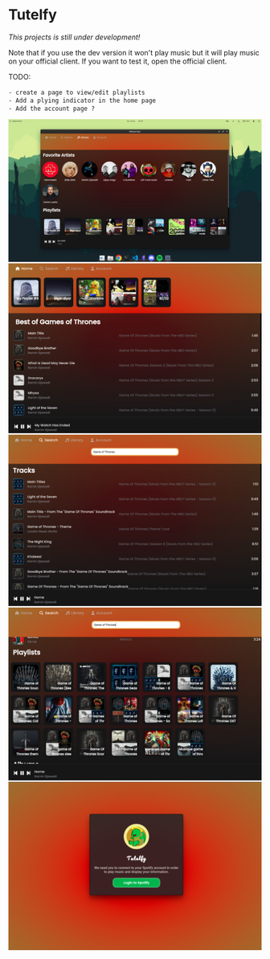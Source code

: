 # Tutelfy

*This projects is still under development!*

Note that if you use the dev version it won't play music but it will play music on your official client. If you want to test it, open the official client.

TODO: 

    - create a page to view/edit playlists
    - Add a plying indicator in the home page
    - Add the account page ?
![](docs/images/Capture%20d%E2%80%99%C3%A9cran%20de%202022-11-14%2018-40-18.png)
![](docs/images/Capture%20d%E2%80%99%C3%A9cran%20de%202022-11-13%2022-38-38.png)
![](docs/images/Capture%20d%E2%80%99%C3%A9cran%20de%202022-11-13%2022-41-41.png)
![](docs/images/Capture%20d%E2%80%99%C3%A9cran%20de%202022-11-13%2022-41-54.png)
![](docs/images/Capture%20d%E2%80%99%C3%A9cran%20de%202022-11-13%2022-42-18.png)